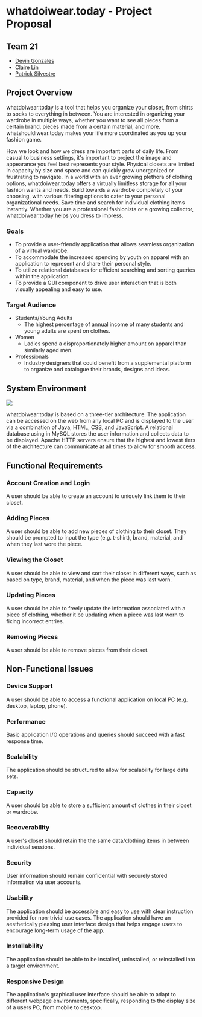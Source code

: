 # whatdoiwear.today - Project Proposal
## Team 21
* [Devin Gonzales](https://github.com/DJGonzales96)
* [Claire Lin](https://github.com/clairelin23)
* [Patrick Silvestre](https://github.com/pjsilvestre)

## Project Overview
whatdoiwear.today is a tool that helps you organize your closet, from shirts to socks to everything in between. You are interested in organizing your wardrobe in multiple ways, whether you want to see all pieces from a certain brand, pieces made from a certain material, and more. whatshouldiwear.today makes your life more coordinated as you up your fashion game.

How we look and how we dress are important parts of daily life. From casual to business settings, it's important to project the image and appearance you feel best represents your style. Physical closets are limited in capacity by size and space and can quickly grow unorganized or frustrating to navigate. In a world with an ever growing plethora of clothing options, whatdoiwear.today offers a virtually limitless storage for all your fashion wants and needs. Build towards a wardrobe completely of your choosing, with various filtering options to cater to your personal organizational needs. Save time and search for individual clothing items instantly. Whether you are a professional fashionista or a growing collector, whatdoiwear.today helps you dress to impress.

### Goals
* To provide a user-friendly application that allows seamless organization of a virtual wardrobe.
* To accommodate the increased spending by youth on apparel with an application to represent and share their personal style.
* To utilize relational databases for efficient searching and sorting queries within the application.
* To provide a GUI component to drive user interaction that is both visually appealing and easy to use.

### Target Audience
* Students/Young Adults
    * The highest percentage of annual income of many students and young adults are spent on clothes. 
* Women
    * Ladies spend a disproportionately higher amount on apparel than similarly aged men.
* Professionals
    * Industry designers that could benefit from a supplemental platform to organize and catalogue their brands, designs and ideas.


## System Environment
<img src="https://i.imgur.com/tcb8xM8.png">

whatdoiwear.today is based on a three-tier architecture. The application can be accessed on the web from any local PC and is displayed to the user via a combination of Java, HTML, CSS, and JavaScript. A relational database using in MySQL stores the user information and collects data to be displayed. Apache HTTP servers ensure that the highest and lowest tiers of the architecture can communicate at all times to allow for smooth access.


## Functional Requirements
### Account Creation and Login
A user should be able to create an account to uniquely link them to their closet.

### Adding Pieces
A user should be able to add new pieces of clothing to their closet. They should be prompted to input the type (e.g. t-shirt), brand, material, and when they last wore the piece.

### Viewing the Closet
A user should be able to view and sort their closet in different ways, such as based on type, brand, material, and when the piece was last worn.

### Updating Pieces
A user should be able to freely update the information associated with a piece of clothing, whether it be updating when a piece was last worn to fixing incorrect entries.

### Removing Pieces
A user should be able to remove pieces from their closet.


## Non-Functional Issues

### Device Support
A user should be able to access a functional application on local PC (e.g. desktop, laptop, phone).

### Performance
Basic application I/O operations and queries should succeed with a fast response time.

### Scalability
The application should be structured to allow for scalability for large data sets.

### Capacity
A user should be able to store a sufficient amount of clothes in their closet or wardrobe.

### Recoverability
A user's closet should retain the the same data/clothing items in between individual sessions.

### Security
User information should remain confidential with securely stored information via user accounts.

### Usability 
The application should be accessible and easy to use with clear instruction provided for non-trivial use cases. The application should have an aesthetically pleasing user interface design that helps engage users to encourage long-term usage of the app.

### Installability
The application should be able to be installed, uninstalled, or reinstalled into a target environment.

### Responsive Design
The application's graphical user interface should be able to adapt to different webpage environments, specifically, responding to the display size of a users PC, from mobile to desktop.